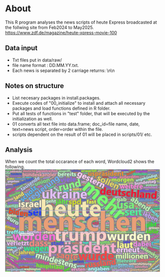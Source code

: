 # About
This R program analyses the news scripts of heute Express broadcasted at the follwing site from Feb2024 to May2025.
https://www.zdf.de/magazine/heute-xpress-movie-100

## Data input
- Txt files put in data/raw/
- file name format : DD.MM.YY.txt.
- Each news is separated by 2 carriage returns: \n\n

## Notes on structure
- List necesary packages in install.packages.
- Execute codes of "00_initialize" to install and attach all necessary packages and load functions defined in R folder.
- Put all tests of functions in "test" folder, that will be executed by the initialization as well.
- 01 converts all text file into data.frame; doc_id=file name, date, text=news script, order=order within the file.
- scripts dependent on the result of 01 will be placed in scripts/01/ etc.

## Analysis
When we count the total occarance of each word, Wordcloud2 shows the following.
![first_word_cloud](https://github.com/sigma-k-365/txt_news_analysis/blob/main/data/ref/first_wordcloud.png)
